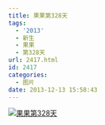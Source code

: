 ```yaml
---
title: 果果第328天
tags:
  - '2013'
  - 新生
  - 果果
  - 第328天
url: 2417.html
id: 2417
categories:
  - 图片
date: 2013-12-13 15:58:43
---
```


[![](http://photo.guolaijie.com/rooufer/uploads/2013/12/果果第328天.jpg "果果第328天")](http://photo.guolaijie.com/rooufer/uploads/2013/12/果果第328天.jpg)
